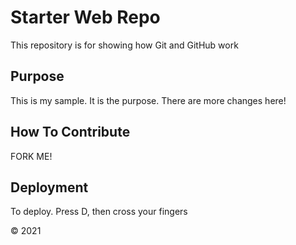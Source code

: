# Starter Web Repo

This repository is for showing how Git and GitHub work

## Purpose

This is my sample. It is the purpose. There
are more changes here!

## How To Contribute

FORK ME!

## Deployment

To deploy. Press D, then cross your fingers

&copy; 2021